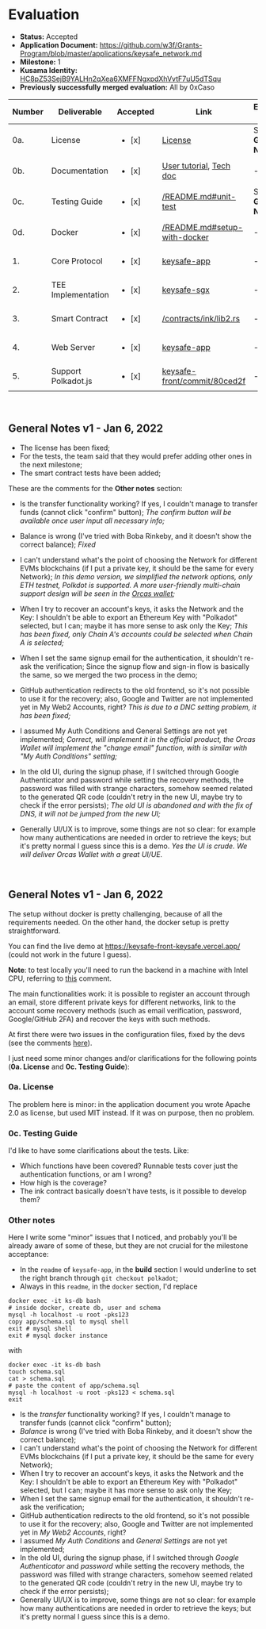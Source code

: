 # Evaluation

- **Status:** Accepted
- **Application Document:** https://github.com/w3f/Grants-Program/blob/master/applications/keysafe_network.md
- **Milestone:** 1
- **Kusama Identity:** [HC8pZ53SejB9YALHn2qXea6XMFFNgxpdXhVvtF7uU5dTSqu](https://kusama.subscan.io/account/HC8pZ53SejB9YALHn2qXea6XMFFNgxpdXhVvtF7uU5dTSqu)
- **Previously successfully merged evaluation:** All by 0xCaso

| Number | Deliverable | Accepted | Link | Evaluation Notes |
| ------ | ----------- | -------- | ---- |----------------- |
| 0a. | License | <ul><li>[x] </li></ul> | [License](https://github.com/keysafe-protocol/keysafe-app/blob/b32c2b490445e43f3d31104466aab92347937fc7/License) | See **General Notes** |
| 0b. | Documentation | <ul><li>[x] </li></ul> | [User tutorial](https://github.com/keysafe-protocol/documents/blob/ecd2f75637cc41b3cdef3b0211d1ff75b8fc10ac/demo_flow/keysafe_demo_guide.md), [Tech doc](https://github.com/keysafe-protocol/documents/blob/ecd2f75637cc41b3cdef3b0211d1ff75b8fc10ac/README.md) | - |
| 0c. | Testing Guide | <ul><li>[x] </li></ul> | [/README.md#unit-test](https://github.com/keysafe-protocol/keysafe-app/blob/e6d9e92c00915aacfd17611501261bd7cc677286/README.md#unit-test) | See **General Notes** |
| 0d. | Docker | <ul><li>[x] </li></ul> | [/README.md#setup-with-docker](https://github.com/keysafe-protocol/keysafe-app/blob/e6d9e92c00915aacfd17611501261bd7cc677286/README.md#setup-with-docker) | - |
| 1. | Core Protocol | <ul><li>[x] </li></ul> | [keysafe-app](https://github.com/keysafe-protocol/keysafe-app/tree/e6d9e92c00915aacfd17611501261bd7cc677286) | - |
| 2. | TEE Implementation | <ul><li>[x] </li></ul> | [keysafe-sgx](https://github.com/keysafe-protocol/keysafe-sgx/tree/3e1d379d7dba993af2e552eeb25cb1e70d07f1aa) | - |
| 3. | Smart Contract | <ul><li>[x] </li></ul> | [/contracts/ink/lib2.rs](https://github.com/keysafe-protocol/contracts/blob/3dfecc8787eeeba986321bba9c07ffedd6b431f9/ink/lib2.rs) | - |
| 4. | Web Server | <ul><li>[x] </li></ul> | [keysafe-app](https://github.com/keysafe-protocol/keysafe-app/tree/e6d9e92c00915aacfd17611501261bd7cc677286) | - |
| 5. | Support Polkadot.js | <ul><li>[x] </li></ul> | [keysafe-front/commit/80ced2f](https://github.com/keysafe-protocol/keysafe-front/commit/80ced2f0bc9a9c0f6f6f0b3e5aaf7b647a08d8d5) | - |
<br/>

## General Notes v1 - Jan 6, 2022
- The license has been fixed;
- For the tests, the team said that they would prefer adding other ones in the next milestone;
- The smart contract tests have been added;

These are the comments for the **Other notes** section:
* Is the transfer functionality working? If yes, I couldn't manage to transfer funds (cannot click "confirm" button);
*The confirm button will be available once user input all necessary info;*

* Balance is wrong (I've tried with Boba Rinkeby, and it doesn't show the correct balance);
*Fixed*

* I can't understand what's the point of choosing the Network for different EVMs blockchains (if I put a private key, it should be the same for every Network);
*In this demo version, we simplified the network options, only ETH testnet, Polkdot is supported. A more user-friendly multi-chain support design will be seen in the [Orcas wallet](https://orcas.gitbook.io/orcas-wallet/);*

* When I try to recover an account's keys, it asks the Network and the Key: I shouldn't be able to export an Ethereum Key with "Polkadot" selected, but I can; maybe it has more sense to ask only the Key;
*This has been fixed, only Chain A's accounts could be selected when Chain A is selected;*

* When I set the same signup email for the authentication, it shouldn't re-ask the verification;
Since the signup flow and sign-in flow is basically the same, so we merged the two process in the demo;
* GitHub authentication redirects to the old frontend, so it's not possible to use it for the recovery; also, Google and Twitter are not implemented yet in My Web2 Accounts, right?
*This is due to a DNC setting problem, it has been fixed;*

* I assumed My Auth Conditions and General Settings are not yet implemented;
*Correct, will implement it in the official product, the Orcas Wallet will implement the "change email" function, with is similar with "My Auth Conditions" setting;*

* In the old UI, during the signup phase, if I switched through Google Authenticator and password while setting the recovery methods, the password was filled with strange characters, somehow seemed related to the generated QR code (couldn't retry in the new UI, maybe try to check if the error persists);
*The old UI is abandoned and with the fix of DNS, it will not be jumped from the new UI;*

* Generally UI/UX is to improve, some things are not so clear: for example how many authentications are needed in order to retrieve the keys; but it's pretty normal I guess since this is a demo.
*Yes the UI is crude. We will deliver Orcas Wallet with a great UI/UE.*

<br/>

## General Notes v1 - Jan 6, 2022

The setup without docker is pretty challenging, because of all the requirements needed. On the other hand, the docker setup is pretty straightforward.

You can find the live demo at https://keysafe-front-keysafe.vercel.app/ (could not work in the future I guess).

**Note**: to test locally you'll need to run the backend in a machine with Intel CPU, referring to [this](https://github.com/w3f/Grant-Milestone-Delivery/pull/639#issuecomment-1373178387) comment.

The main functionalities work: it is possible to register an account through an email, store different private keys for different networks, link to the account some recovery methods (such as email verification, password, Google/GitHub 2FA) and recover the keys with such methods.

At first there were two issues in the configuration files, fixed by the devs (see the comments [here](https://github.com/w3f/Grant-Milestone-Delivery/pull/639#issuecomment-1330743092)).

I just need some minor changes and/or clarifications for the following points (**0a. License** and **0c. Testing Guide**):

### 0a. License
The problem here is minor: in the application document you wrote Apache 2.0 as license, but used MIT instead. If it was on purpose, then no problem.

### 0c. Testing Guide
I'd like to have some clarifications about the tests. Like:
- Which functions have been covered? Runnable tests cover just the authentication functions, or am I wrong?
- How high is the coverage?
- The ink contract basically doesn't have tests, is it possible to develop them?

### Other notes
Here I write some "minor" issues that I noticed, and probably you'll be already aware of some of these, but they are not crucial for the milestone acceptance:
- In the `readme` of `keysafe-app`, in the **build** section I would underline to set the right branch through `git checkout polkadot`;
- Always in this `readme`, in the `docker` section, I'd replace
```
docker exec -it ks-db bash
# inside docker, create db, user and schema
mysql -h localhost -u root -pks123
copy app/schema.sql to mysql shell
exit # mysql shell
exit # mysql docker instance
```
with
```
docker exec -it ks-db bash
touch schema.sql
cat > schema.sql
# paste the content of app/schema.sql
mysql -h localhost -u root -pks123 < schema.sql
exit
```
- Is the *transfer* functionality working? If yes, I couldn't manage to transfer funds (cannot click "confirm" button);
- *Balance* is wrong (I've tried with Boba Rinkeby, and it doesn't show the correct balance);
- I can't understand what's the point of choosing the Network for different EVMs blockchains (if I put a private key, it should be the same for every Network);
- When I try to recover an account's keys, it asks the Network and the Key: I shouldn't be able to export an Ethereum Key with "Polkadot" selected, but I can; maybe it has more sense to ask only the Key;
- When I set the same signup email for the authentication, it shouldn't re-ask the verification;
- GitHub authentication redirects to the old frontend, so it's not possible to use it for the recovery; also, Google and Twitter are not implemented yet in *My Web2 Accounts*, right?
- I assumed *My Auth Conditions* and *General Settings* are not yet implemented;
- In the old UI, during the signup phase, if I switched through *Google Authenticator* and *password* while setting the recovery methods, the password was filled with strange characters, somehow seemed related to the generated QR code (couldn't retry in the new UI, maybe try to check if the error persists);
- Generally UI/UX is to improve, some things are not so clear: for example how many authentications are needed in order to retrieve the keys; but it's pretty normal I guess since this is a demo.